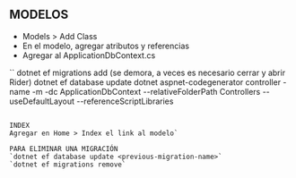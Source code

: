 
## MODELOS
- Models > Add Class
- En el modelo, agregar atributos y referencias
- Agregar al ApplicationDbContext.cs

``
dotnet ef migrations add <MigrationName> (se demora, a veces es necesario cerrar y abrir Rider)
dotnet ef database update
dotnet aspnet-codegenerator controller -name <ControllerName> -m <ModelName> -dc ApplicationDbContext --relativeFolderPath Controllers --useDefaultLayout --referenceScriptLibraries
```

INDEX
Agregar en Home > Index el link al modelo`

PARA ELIMINAR UNA MIGRACIÓN
`dotnet ef database update <previous-migration-name>`
`dotnet ef migrations remove`
